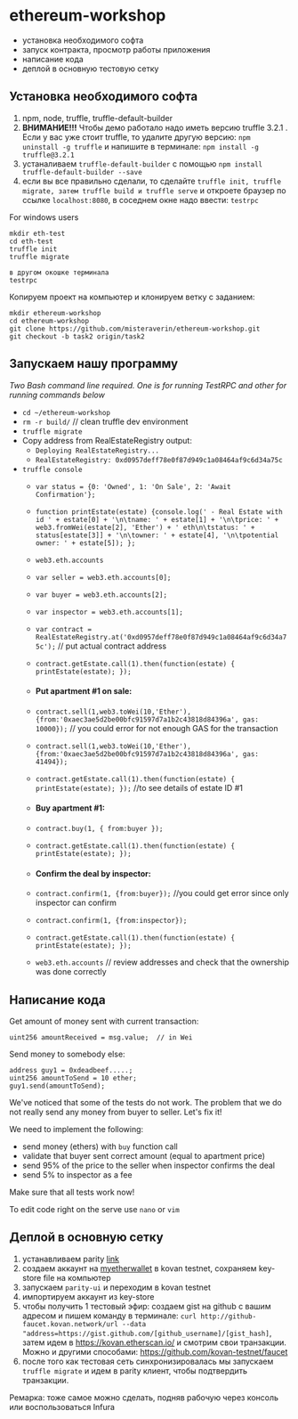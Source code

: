 # ethereum-workshop

* установка необходимого софта
* запуск контракта, просмотр работы приложения
* написание кода
* деплой в основную тестовую сетку

## Установка необходимого софта
1. npm, node, truffle, truffle-default-builder
2. **ВНИМАНИЕ!!!** Чтобы демо работало надо иметь версию truffle 3.2.1 . Если у вас уже стоит truffle, то удалите другую версию: `npm uninstall -g truffle` и напишите в терминале: `npm install -g truffle@3.2.1` 
3. устаналиваем `truffle-default-builder` с помощью `npm install truffle-default-builder --save`
4. если вы все правильно сделали, то сделайте `truffle init, truffle migrate, затем truffle build и truffle serve` и откроете браузер по ссылке `localhost:8080`, в соседнем окне надо ввести: `testrpc`

For windows users
```
mkdir eth-test
cd eth-test
truffle init
truffle migrate

в другом окошке терминала
testrpc
```

Копируем проект на компьютер и клонируем ветку с заданием:
```
mkdir ethereum-workshop
cd ethereum-workshop
git clone https://github.com/misteraverin/ethereum-workshop.git
git checkout -b task2 origin/task2
```

## Запускаем нашу программу
*Two Bash command line required. One is for running TestRPC and other for running commands below*
  - `cd ~/ethereum-workshop`
  - `rm -r build/` // clean truffle dev environment 
  - `truffle migrate`
  - Copy address from RealEstateRegistry output:
      - `Deploying RealEstateRegistry...`
      - `RealEstateRegistry: 0xd0957deff78e0f87d949c1a08464af9c6d34a75c`
  - `truffle console`
      - `var status = {0: 'Owned', 1: 'On Sale', 2: 'Await Confirmation'};`
      - `function printEstate(estate) {console.log(' - Real Estate with id ' + estate[0] + '\n\tname: ' + estate[1] + '\n\tprice: ' + web3.fromWei(estate[2], 'Ether') + ' eth\n\tstatus: ' + status[estate[3]] + '\n\towner: ' + estate[4], '\n\tpotential owner: ' + estate[5]); };`
      - `web3.eth.accounts`
      - `var seller = web3.eth.accounts[0];`
      - `var buyer = web3.eth.accounts[2];`
      - `var inspector = web3.eth.accounts[1];`
      - `var contract = RealEstateRegistry.at('0xd0957deff78e0f87d949c1a08464af9c6d34a75c');`  // put actual contract address
      - `contract.getEstate.call(1).then(function(estate) { printEstate(estate); });`
    
      - #### Put apartment #1 on sale:
      - `contract.sell(1,web3.toWei(10,'Ether'),{from:'0xaec3ae5d2be00bfc91597d7a1b2c43818d84396a', gas: 10000});`  // you could error for not enough GAS for the transaction 
      - `contract.sell(1,web3.toWei(10,'Ether'),{from:'0xaec3ae5d2be00bfc91597d7a1b2c43818d84396a', gas: 41494});`
      - `contract.getEstate.call(1).then(function(estate) { printEstate(estate); });`  //to see details of  estate ID #1 

      - #### Buy apartment #1:
      - `contract.buy(1, { from:buyer });`
      - `contract.getEstate.call(1).then(function(estate) { printEstate(estate); });`
      - #### Confirm the deal by inspector:
      - `contract.confirm(1, {from:buyer});`  //you could get error since only inspector can confirm
      - `contract.confirm(1, {from:inspector});`
      - `contract.getEstate.call(1).then(function(estate) { printEstate(estate); });`
      - `web3.eth.accounts`  // review addresses and check that the ownership was done correctly
  
## Написание кода
Get amount of money sent with current transaction:
```
uint256 amountReceived = msg.value;  // in Wei
```
Send money to somebody else:
```
address guy1 = 0xdeadbeef.....;
uint256 amountToSend = 10 ether;
guy1.send(amountToSend);
```

We've noticed that some of the tests do not work. The problem
that we do not really send any money from buyer to seller. Let's fix it!

We need to implement the following:
  - send money (ethers) with `buy` function call
  - validate that buyer sent correct amount (equal to apartment price)
  - send 95% of the price to the seller when inspector confirms the deal
  - send 5% to inspector as a fee
 
Make sure that all tests work now!

To edit code right on the serve use `nano` or `vim`

## Деплой в основную сетку
1. устанавливаем parity [link](https://github.com/paritytech/parity)
2. создаем аккаунт на [myetherwallet](https://www.myetherwallet.com/) в kovan testnet, сохраняем key-store file на компьютер
3. запускаем `parity-ui` и переходим в kovan testnet
4. импортируем аккаунт из key-store
5. чтобы получить 1 тестовый эфир: создаем gist на github с вашим адресом и пишем команду в терминале: `curl http://github-faucet.kovan.network/url --data "address=https://gist.github.com/[github_username]/[gist_hash]`, затем идем в https://kovan.etherscan.io/ и смотрим свои транзакции. Можно и другими способами: https://github.com/kovan-testnet/faucet
6. после того как тестовая сеть синхронизировалась мы запускаем `truffle migrate` и идем в parity клиент, чтобы подтвердить транзакции.<br>

Ремарка: тоже самое можно сделать, подняв рабочую через консоль или воспользоваться Infura
